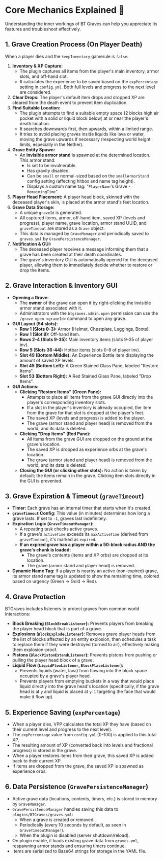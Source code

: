 # Core Mechanics Explained 🧠

Understanding the inner workings of BT Graves can help you appreciate its features and troubleshoot effectively.

## 1. Grave Creation Process (On Player Death)

When a player dies and the `keepInventory` gamerule is `false`:

1.  **Inventory & XP Capture:**
    *   The plugin captures all items from the player's main inventory, armor slots, and off-hand slot.
    *   It calculates the experience to be saved based on the `expPercentage` setting in `config.yml`. Both full levels and progress to the next level are considered.
2.  **Clear Drops:** The player's default item drops and dropped XP are cleared from the death event to prevent item duplication.
3.  **Find Suitable Location:**
    *   The plugin attempts to find a suitable empty space (2 blocks high air pocket with a solid or liquid block below) at or near the player's death location.
    *   It searches downwards first, then upwards, within a limited range.
    *   It tries to avoid placing graves inside liquids like lava or water, moving the grave upwards if necessary (respecting world height limits, especially in the Nether).
4.  **Grave Entity Spawn:**
    *   An **invisible armor stand** is spawned at the determined location. This armor stand:
        *   Is set to be invulnerable.
        *   Has gravity disabled.
        *   Can be `small` or normal-sized based on the `smallArmorStand` config setting (affecting hitbox and name tag height).
        *   Displays a custom name tag: "`PlayerName`'s Grave - `RemainingTime`".
5.  **Player Head Placement:** A player head block, skinned with the deceased player's skin, is placed at the armor stand's feet location.
6.  **Grave Data Storage:**
    *   A unique `graveId` is generated.
    *   All captured items, armor, off-hand item, saved XP (levels and progress), player name, grave location, armor stand UUID, and `graveTimeout` are stored as a `Grave` object.
    *   This data is managed by `GraveManager` and periodically saved to `graves.yml` by `GravePersistenceManager`.
7.  **Notification & GUI:**
    *   The deceased player receives a message informing them that a grave has been created at their death coordinates.
    *   The grave's inventory GUI is automatically opened for the deceased player, allowing them to immediately decide whether to restore or drop the items.

## 2. Grave Interaction & Inventory GUI

*   **Opening a Grave:**
    *   The **owner** of the grave can open it by right-clicking the invisible armor stand associated with it.
    *   Administrators with the `btgraves.admin.open` permission can use the `/grave open <graveId>` command to open any grave.
*   **GUI Layout (54 slots):**
    *   **Row 1 (Slots 0-3):** Armor (Helmet, Chestplate, Leggings, Boots).
    *   **Row 1 (Slot 8):** Off-hand item.
    *   **Rows 2-4 (Slots 9-35):** Main inventory items (slots 9-35 of player inv).
    *   **Row 5 (Slots 36-44):** Hotbar items (slots 0-8 of player inv).
    *   **Slot 49 (Bottom Middle):** An Experience Bottle item displaying the amount of saved XP levels.
    *   **Slot 45 (Bottom Left):** A Green Stained Glass Pane, labeled "Restore Items".
    *   **Slot 53 (Bottom Right):** A Red Stained Glass Pane, labeled "Drop Items".
*   **GUI Actions:**
    *   **Clicking "Restore Items" (Green Pane):**
        *   Attempts to place all items from the grave GUI directly into the player's corresponding inventory slots.
        *   If a slot in the player's inventory is already occupied, the item from the grave for that slot is dropped at the player's feet.
        *   The saved XP (levels and progress) is added to the player.
        *   The grave (armor stand and player head) is removed from the world, and its data is deleted.
    *   **Clicking "Drop Items" (Red Pane):**
        *   All items from the grave GUI are dropped on the ground at the grave's location.
        *   The saved XP is dropped as experience orbs at the grave's location.
        *   The grave (armor stand and player head) is removed from the world, and its data is deleted.
    *   **Closing the GUI (or clicking other slots):** No action is taken by default; the items remain in the grave. Clicking item slots directly in the GUI is prevented.

## 3. Grave Expiration & Timeout (`graveTimeout`)

*   **Timer:** Each grave has an internal timer that starts when it's created.
*   **`graveTimeout` Config:** This value (in minutes) determines how long a grave lasts. If set to `-1`, graves last indefinitely.
*   **Expiration Logic (`GraveTimeoutManager`):**
    *   A repeating task checks active graves.
    *   If a grave's `activeTime` exceeds its `maxActiveTime` (derived from `graveTimeout`), it's marked as `expired`.
    *   **If an expired grave has a player within a 50-block radius AND the grave's chunk is loaded:**
        *   The grave's contents (items and XP orbs) are dropped at its location.
        *   The grave (armor stand and player head) is removed.
*   **Dynamic Name Tag:** If a player is nearby an active (non-expired) grave, its armor stand name tag is updated to show the remaining time, colored based on urgency (Green -> Gold -> Red).

## 4. Grave Protection

BTGraves includes listeners to protect graves from common world interactions:

*   **Block Breaking (`BlockBreakListener`):** Prevents players from breaking the player head block that is part of a grave.
*   **Explosions (`BlockExplodeListener`):** Removes grave player heads from the list of blocks affected by an entity explosion, then schedules a task to replace them if they were destroyed (turned to air), effectively making them explosion-proof.
*   **Pistons (`BlockPistonExtendListener`):** Prevents pistons from pushing or pulling the player head block of a grave.
*   **Liquid Flow (`LiquidFlowListener`, `BlockPlaceListener`):**
    *   Prevents liquids (water, lava) from flowing into the block space occupied by a grave's player head.
    *   Prevents players from emptying buckets in a way that would place liquid directly into the grave head's location (specifically, if the grave head is at `y` and liquid is placed at `y-1` targeting the face that would make it flow up).

## 5. Experience Saving (`expPercentage`)

*   When a player dies, VPP calculates the total XP they have (based on their current level and progress to the next level).
*   The `expPercentage` value from `config.yml` (0-100) is applied to this total XP.
*   The resulting amount of XP (converted back into levels and fractional progress) is stored in the grave.
*   When a player restores items from their grave, this saved XP is added back to their current XP.
*   If items are dropped from the grave, the saved XP is spawned as experience orbs.

## 6. Data Persistence (`GravePersistenceManager`)

*   Active grave data (locations, contents, timers, etc.) is stored in memory by `GraveManager`.
*   `GravePersistenceManager` handles saving this data to `plugins/BTGraves/graves.yml`:
    *   When a grave is created or removed.
    *   Periodically (every 10 seconds by default, as seen in `GraveTimeoutManager`).
    *   When the plugin is disabled (server shutdown/reload).
*   On plugin enable, it loads existing grave data from `graves.yml`, respawning armor stands and ensuring timers continue.
*   Items are serialized to Base64 strings for storage in the YAML file.
